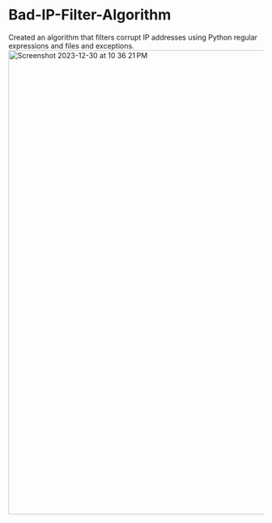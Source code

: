 # Bad-IP-Filter-Algorithm
Created an algorithm that filters corrupt IP addresses using Python regular expressions and files and exceptions. 
<img width="919" alt="Screenshot 2023-12-30 at 10 36 21 PM" src="https://github.com/tunmiseeboda/Bad-IP-Filter-Algorithm/assets/138678066/0ea6c54a-2726-4c83-8275-df82bf1ffa56">
